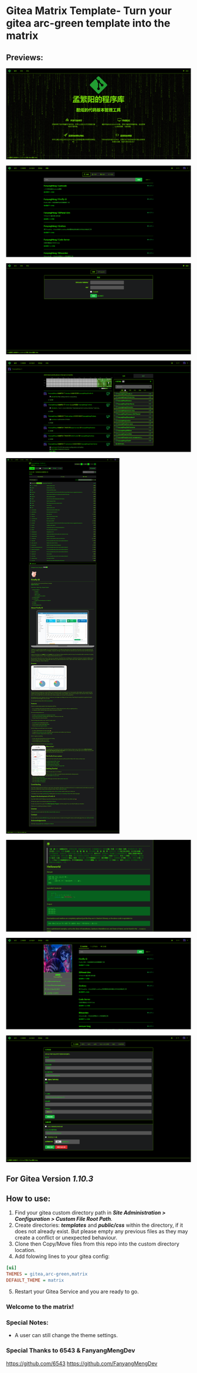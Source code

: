 # Gitea Matrix Template- Turn your gitea arc-green template into the matrix

## Previews:

![preview 1](preview/homepage.png "Preview")

![preview 2](preview/explore.png "Preview")

![preview 3](preview/login.png "Preview")

![preview 4](preview/signedhomepage.png "Preview")

![preview 5](preview/repopage.png "Preview")

![preview 6](preview/markdowneditor.png "Preview")

![preview 7](preview/profilepage.png "Preview")

![preview 8](preview/settingpage.png "Preview")


## For Gitea Version ***1.10.3***

## How to use:
1. Find your gitea custom directory path in ***Site Administration > Configuration > Custom File Root Path***.
2. Create directories: ***templates*** and ***public/css*** within the directory, if it does not already exist. But please empty any previous files as they may create a conflict or unexpected behaviour.
3. Clone then Copy/Move files from this repo into the custom directory location.
4. Add folowing lines to your gitea config:
```ini
[ui]
THEMES = gitea,arc-green,matrix
DEFAULT_THEME = matrix
```
5. Restart your Gitea Service and you are ready to go.
### Welcome to the matrix!

### Special Notes:
 - A user can still change the theme settings.

### Special Thanks to 6543 & FanyangMengDev
https://github.com/6543
https://github.com/FanyangMengDev
